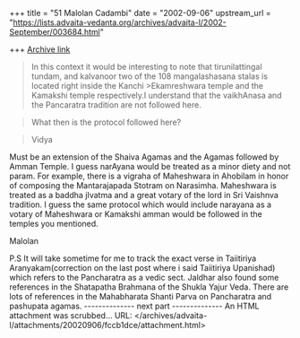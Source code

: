 +++
title = "51 Malolan Cadambi"
date = "2002-09-06"
upstream_url = "https://lists.advaita-vedanta.org/archives/advaita-l/2002-September/003684.html"

+++
[Archive link](https://lists.advaita-vedanta.org/archives/advaita-l/2002-September/003684.html)

>In this context it would be interesting to note that tirunilattingal tundam, and kalvanoor two of the 108 mangalashasana stalas is located right inside the Kanchi >Ekamreshwara temple and the Kamakshi temple respectively.I understand that the vaikhAnasa and the Pancaratra tradition are not followed here.

>What then is the protocol followed here?

>Vidya

Must be an extension of the Shaiva Agamas and the Agamas followed by Amman Temple. I guess narAyana would be treated as a minor diety and not param. For example, there is a vigraha of Maheshwara in Ahobilam in honor of composing the Mantarajapada Stotram on Narasimha. Maheshwara is treated as a baddha jIvatma and a great votary of the lord in Sri Vaishnva tradition. I guess the same protocol which would include narayana as a votary of Maheshwara or Kamakshi amman would be followed in the temples you mentioned.

Malolan

P.S It will take sometime for me to track the exact verse in Taiitiriya Aranyakam(correction on the last post where i said Taiitiriya Upanishad) which refers to the Pancharatra as a vedic sect. Jaldhar also found some references in the Shatapatha Brahmana of the Shukla Yajur Veda. There are lots of references in the Mahabharata Shanti Parva on Pancharatra and pashupata agamas.
-------------- next part --------------
An HTML attachment was scrubbed...
URL: </archives/advaita-l/attachments/20020906/fccb1dce/attachment.html>
